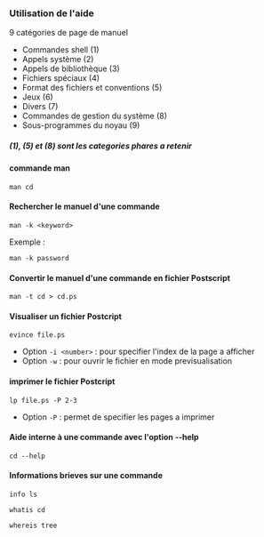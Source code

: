 ### Utilisation de l'aide 
9 catégories de page de manuel
- Commandes shell (1)
- Appels système (2) 
- Appels de bibliothèque (3)
- Fichiers spéciaux (4)
- Format des fichiers et conventions (5)
- Jeux (6)
- Divers (7)
- Commandes de gestion du système (8)
- Sous-programmes du noyau (9)

##### (1), (5) et (8) sont les categories phares a retenir
#### commande man
```
man cd 
```
#### Rechercher le manuel d'une commande 
```
man -k <keyword>
```
Exemple :
```
man -k password
```
#### Convertir le manuel d'une commande en fichier Postscript
```
man -t cd > cd.ps
```
#### Visualiser un fichier Postcript
```
evince file.ps
```
- Option ``` -i <number> ``` : pour specifier l'index de la page a afficher 
- Option ``` -w ``` : pour ouvrir le fichier en mode previsualisation 
#### imprimer le fichier Postcript
```
lp file.ps -P 2-3
```
- Option ``` -P ``` : permet de specifier les pages a imprimer 
#### Aide interne à une commande avec l'option --help
```
cd --help 
```
#### Informations brieves sur une commande 
```
info ls 
```

```
whatis cd 
```

```
whereis tree
```
